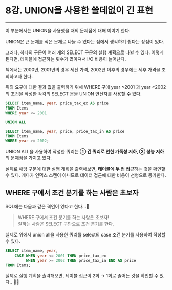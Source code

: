 # 8강. UNION을 사용한 쓸데없이 긴 표현

---

이 부분에서는 UNION을 사용했을 때의 문제점에 대해 이야기 한다.

UNION은 큰 문제를 작은 문제로 나눌 수 있다는 점에서 생각하기 쉽다는 장점이 있다.

그러나, 하나의 구문이 여러 개의 SELECT 구문의 실행 계획으로 나뉠 수 있다. 이렇게 된다면, 테이블에 접근하는 횟수가 많아져서 I/O 비용이 늘어난다.

책에서는 2000년, 2001년의 경우 세전 가격, 2002년 이후의 경우에는 세후 가격을 조회하고자 한다.

위의 요구에 대한 결과 값을 출력하기 위해 WHERE 구에 year ≤2001 과 year ≥2002의 조건을 작성한 각각의 SELECT 문을 UNION 연산자를 사용할 수 있다.

```sql
SELECT item_name, year, price_tax_ex AS price
FROM Items
WHERE year <= 2001

UNION ALL

SELECT item_name, year, price, price_tax_in AS price
FROM Items
WHERE year >= 2002;
```

UNION ALL을 사용하여 작성한 쿼리는 **① 긴 쿼리로 인한 가독성 저하, ② 성능 저하**의 문제점을 가지고 있다.

실제로 해당 구문에 대한 실행 계획을 출력해보면, **테이블에 두 번 접근**하는 것을 확인할 수 있다. 게다가 인덱스 스캔이 아니므로 데이터 접근에 대한 비용이 선형으로 증가한다.

## WHERE 구에서 조건 분기를 하는 사람은 초보자

SQL에는 다음과 같은 격언이 있다고 한다…📢

> WHERE 구에서 조건 분기를 하는 사람은 초보자!<br>
> 잘하는 사람은 SELECT 구만으로 조건 분기를 한다.


실제로 위에서 union all을 사용한 쿼리를 select의 case 조건 분기를 사용하여 작성할 수 있다.

```sql
SELECT item_name, year,
	CASE WHEN year <= 2001 THEN price_tax_ex
	     WHEN year >= 2002 THEN price_tax_in END AS price
FROM Items;
```

실제로 실행 계획을 출력해보면, 테이블 접근이 2회 → 1회로 줄어든 것을 확인할 수 있다.. 👀👀
